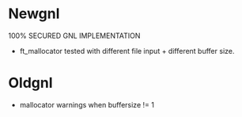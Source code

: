 # Newgnl

100% SECURED GNL IMPLEMENTATION
- ft_mallocator tested with different file input + different buffer size.

# Oldgnl

- mallocator warnings when buffersize != 1

